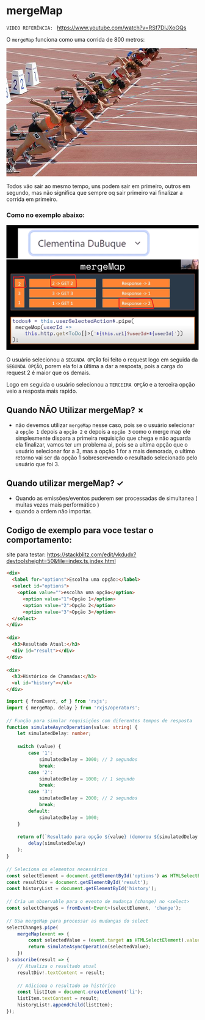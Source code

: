 # mergeMap

`VIDEO REFERÊNCIA: ` https://www.youtube.com/watch?v=RSf7DlJXoGQs

O `mergeMap` funciona como uma corrida de 800 metros:

![alt text](imgs/image-3.png)

Todos vão sair ao mesmo tempo, uns podem sair em primeiro, outros em segundo, mas não significa que sempre oq sair primeiro vai finalizar a corrida em primeiro.

### Como no exemplo abaixo:
![alt text](imgs/image-2.png)<br>
![alt text](imgs/image-4.png)

O usuário selecionou a `SEGUNDA OPÇÃO` foi feito o request logo em seguida da `SEGUNDA OPÇÃO`,
porem ela foi a última a dar a resposta, pois a carga do request 2 é maior que os demais.

Logo em seguida o usuário selecionou a `TERCEIRA OPÇÃO` e a terceira opção veio a resposta mais rapido.

## Quando NÃO Utilizar mergeMap? &cross;

  - não devemos utilizar `mergeMap` nesse caso, pois se o usuário selecionar a `opção 1` depois a `opção 2` e depois a `opção 3` como o merge map ele simplesmente dispara a primeira requisição que chega e não aguarda ela finalizar, vamos ter um problema ai, pois se a ultima opção que o usuário selecionar for a 3, mas a opção 1 for a mais demorada, o ultimo retorno vai ser da opção 1 sobrescrevendo o resultado selecionado pelo usuário que foi 3.

## Quando utilizar mergeMap? &check;

  - Quando as emissões/eventos puderem ser processadas de simultanea ( muitas vezes mais performático )
  - quando a ordem não importar.

## Codigo de exemplo para voce testar o comportamento:

site para testar: https://stackblitz.com/edit/vkdudx?devtoolsheight=50&file=index.ts,index.html

```html
<div>
  <label for="options">Escolha uma opção:</label>
  <select id="options">
    <option value="">escolha uma opção</option>
      <option value="1">Opção 1</option>
      <option value="2">Opção 2</option>
      <option value="3">Opção 3</option>
  </select>
</div>

<div>
  <h3>Resultado Atual:</h3>
  <div id="result"></div>
</div>

<div>
  <h3>Histórico de Chamadas:</h3>
  <ul id="history"></ul>
</div>

```

```typescript 
import { fromEvent, of } from 'rxjs';
import { mergeMap, delay } from 'rxjs/operators';

// Função para simular requisições com diferentes tempos de resposta
function simulateAsyncOperation(value: string) {
    let simulatedDelay: number;

    switch (value) {
        case '1':
            simulatedDelay = 3000; // 3 segundos
            break;
        case '2':
            simulatedDelay = 1000; // 1 segundo
            break;
        case '3':
            simulatedDelay = 2000; // 2 segundos
            break;
        default:
            simulatedDelay = 1000;
    }

    return of(`Resultado para opção ${value} (demorou ${simulatedDelay / 1000} segundos)`).pipe(
        delay(simulatedDelay)
    );
}

// Seleciona os elementos necessários
const selectElement = document.getElementById('options') as HTMLSelectElement;
const resultDiv = document.getElementById('result');
const historyList = document.getElementById('history');

// Cria um observable para o evento de mudança (change) no <select>
const selectChange$ = fromEvent<Event>(selectElement, 'change');

// Usa mergeMap para processar as mudanças do select
selectChange$.pipe(
    mergeMap(event => {
        const selectedValue = (event.target as HTMLSelectElement).value;
        return simulateAsyncOperation(selectedValue);
    })
).subscribe(result => {
    // Atualiza o resultado atual
    resultDiv!.textContent = result;

    // Adiciona o resultado ao histórico
    const listItem = document.createElement('li');
    listItem.textContent = result;
    historyList!.appendChild(listItem);
});

```